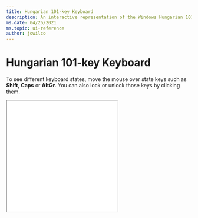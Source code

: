 ```yaml
---
title: Hungarian 101-key Keyboard
description: An interactive representation of the Windows Hungarian 101-key keyboard. To see different keyboard states, click or move the mouse over the state keys.
ms.date: 04/26/2021
ms.topic: ui-reference
author: jowilco
---
```


# Hungarian 101-key Keyboard

To see different keyboard states, move the mouse over state keys such as **Shift**, **Caps** or **AltGr**. You can also lock or unlock those keys by clicking them.

<iframe src="kbdhu1.html" height="300"></iframe>
